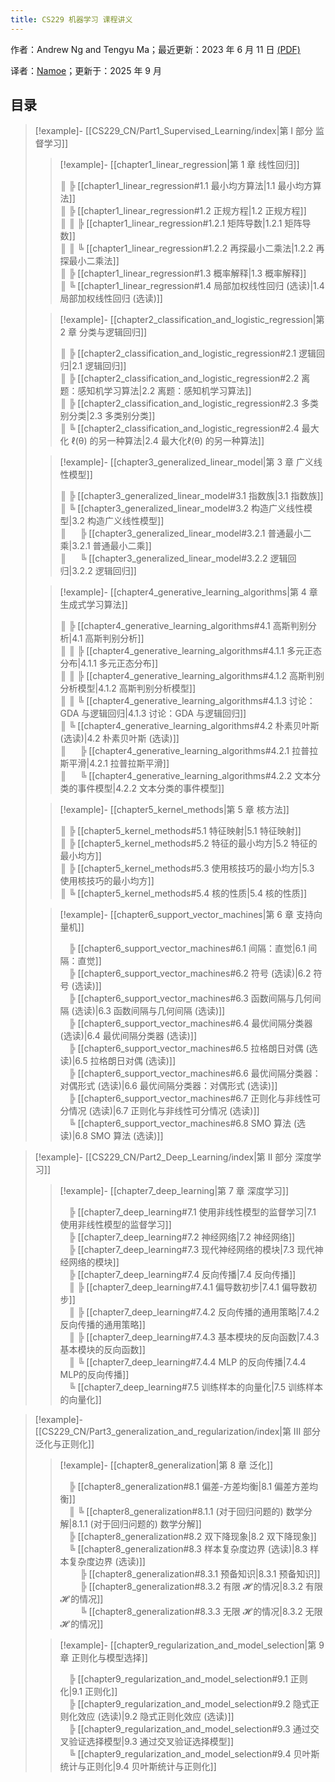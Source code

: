 ```yaml
---
title: CS229 机器学习 课程讲义
---
```

作者：Andrew Ng and Tengyu Ma；最近更新：2023 年 6 月 11 日 [(PDF)](https://cs229.stanford.edu/main_notes.pdf)

译者：[Namoe](https://github.com/na-moe)；更新于：2025 年 9 月

## 目录

> [!example]- [[CS229_CN/Part1_Supervised_Learning/index|第 I 部分 监督学习]]  
>   
> > [!example]- [[chapter1_linear_regression|第 1 章 线性回归]]  
> > 
> > ║ ╠ [[chapter1_linear_regression#1.1 最小均方算法|1.1 最小均方算法]]  
> > ║ ╠ [[chapter1_linear_regression#1.2 正规方程|1.2 正规方程]]  
> > ║ ║ ╠ [[chapter1_linear_regression#1.2.1 矩阵导数|1.2.1 矩阵导数]]  
> > ║ ║ ╚ [[chapter1_linear_regression#1.2.2 再探最小二乘法|1.2.2 再探最小二乘法]]  
> > ║ ╠ [[chapter1_linear_regression#1.3 概率解释|1.3 概率解释]]  
> > ║ ╚ [[chapter1_linear_regression#1.4 局部加权线性回归 (选读)|1.4 局部加权线性回归 (选读)]]  
>   
> > [!example]-  [[chapter2_classification_and_logistic_regression|第 2 章 分类与逻辑回归]]  
> > 
> > ║ ╠ [[chapter2_classification_and_logistic_regression#2.1 逻辑回归|2.1 逻辑回归]]  
> > ║ ╠ [[chapter2_classification_and_logistic_regression#2.2 离题：感知机学习算法|2.2 离题：感知机学习算法]]  
> > ║ ╠ [[chapter2_classification_and_logistic_regression#2.3 多类别分类|2.3 多类别分类]]  
> > ║ ╚ [[chapter2_classification_and_logistic_regression#2.4 最大化 ℓ(θ) 的另一种算法|2.4 最大化ℓ(θ) 的另一种算法]]  
>   
> > [!example]-  [[chapter3_generalized_linear_model|第 3 章 广义线性模型]]  
> > 
> > ║ ╠ [[chapter3_generalized_linear_model#3.1 指数族|3.1 指数族]]  
> > ║ ╚ [[chapter3_generalized_linear_model#3.2 构造广义线性模型|3.2 构造广义线性模型]]  
> > ║     &emsp;&nbsp;╠ [[chapter3_generalized_linear_model#3.2.1 普通最小二乘|3.2.1 普通最小二乘]]  
> > ║     &emsp;&nbsp;╚ [[chapter3_generalized_linear_model#3.2.2 逻辑回归|3.2.2 逻辑回归]]  
>   
> > [!example]-  [[chapter4_generative_learning_algorithms|第 4 章 生成式学习算法]]  
> > 
> > ║ ╠ [[chapter4_generative_learning_algorithms#4.1 高斯判别分析|4.1 高斯判别分析]]  
> > ║ ║ ╠ [[chapter4_generative_learning_algorithms#4.1.1 多元正态分布|4.1.1 多元正态分布]]  
> > ║ ║ ╠ [[chapter4_generative_learning_algorithms#4.1.2 高斯判别分析模型|4.1.2 高斯判别分析模型]]  
> > ║ ║ ╚ [[chapter4_generative_learning_algorithms#4.1.3 讨论：GDA 与逻辑回归|4.1.3 讨论：GDA 与逻辑回归]]  
> > ║ ╚ [[chapter4_generative_learning_algorithms#4.2 朴素贝叶斯 (选读)|4.2 朴素贝叶斯 (选读)]]  
> > ║  &emsp;&nbsp;╠ [[chapter4_generative_learning_algorithms#4.2.1 拉普拉斯平滑|4.2.1 拉普拉斯平滑]]  
> > ║  &emsp;&nbsp;╚ [[chapter4_generative_learning_algorithms#4.2.2 文本分类的事件模型|4.2.2 文本分类的事件模型]]  
>   
> > [!example]-  [[chapter5_kernel_methods|第 5 章 核方法]]  
> > 
> > ║ ╠ [[chapter5_kernel_methods#5.1 特征映射|5.1 特征映射]]  
> > ║ ╠ [[chapter5_kernel_methods#5.2 特征的最小均方|5.2 特征的最小均方]]  
> > ║ ╠ [[chapter5_kernel_methods#5.3 使用核技巧的最小均方|5.3 使用核技巧的最小均方]]  
> > ║ ╚ [[chapter5_kernel_methods#5.4 核的性质|5.4 核的性质]]  
>   
> > [!example]-  [[chapter6_support_vector_machines|第 6 章 支持向量机]]  
> > 
> >   &emsp;╠ [[chapter6_support_vector_machines#6.1 间隔：直觉|6.1 间隔：直觉]]  
> >   &emsp;╠ [[chapter6_support_vector_machines#6.2 符号 (选读)|6.2 符号 (选读)]]  
> >   &emsp;╠ [[chapter6_support_vector_machines#6.3 函数间隔与几何间隔 (选读)|6.3 函数间隔与几何间隔 (选读)]]  
> >   &emsp;╠ [[chapter6_support_vector_machines#6.4 最优间隔分类器 (选读)|6.4 最优间隔分类器 (选读)]]  
> >   &emsp;╠ [[chapter6_support_vector_machines#6.5 拉格朗日对偶 (选读)|6.5 拉格朗日对偶 (选读)]]  
> >   &emsp;╠ [[chapter6_support_vector_machines#6.6 最优间隔分类器：对偶形式 (选读)|6.6 最优间隔分类器：对偶形式 (选读)]]  
> >   &emsp;╠ [[chapter6_support_vector_machines#6.7 正则化与非线性可分情况 (选读)|6.7 正则化与非线性可分情况 (选读)]]  
> >   &emsp;╚ [[chapter6_support_vector_machines#6.8 SMO 算法 (选读)|6.8 SMO 算法 (选读)]]  

> [!example]- [[CS229_CN/Part2_Deep_Learning/index|第 II 部分 深度学习]]  
>   
> > [!example]- [[chapter7_deep_learning|第 7 章 深度学习]]  
> > 
> >   &emsp;╠ [[chapter7_deep_learning#7.1 使用非线性模型的监督学习|7.1 使用非线性模型的监督学习]]  
> >   &emsp;╠ [[chapter7_deep_learning#7.2 神经网络|7.2 神经网络]]  
> >   &emsp;╠ [[chapter7_deep_learning#7.3 现代神经网络的模块|7.3 现代神经网络的模块]]  
> >   &emsp;╠ [[chapter7_deep_learning#7.4 反向传播|7.4 反向传播]]  
> >   &emsp;║ ╠ [[chapter7_deep_learning#7.4.1 偏导数初步|7.4.1 偏导数初步]]  
> >   &emsp;║ ╠ [[chapter7_deep_learning#7.4.2 反向传播的通用策略|7.4.2 反向传播的通用策略]]  
> >   &emsp;║ ╠ [[chapter7_deep_learning#7.4.3 基本模块的反向函数|7.4.3 基本模块的反向函数]]  
> >   &emsp;║ ╚ [[chapter7_deep_learning#7.4.4 MLP 的反向传播|7.4.4 MLP的反向传播]]  
> >   &emsp;╚ [[chapter7_deep_learning#7.5 训练样本的向量化|7.5 训练样本的向量化]]  

> [!example]- [[CS229_CN/Part3_generalization_and_regularization/index|第 III 部分 泛化与正则化]]  
>   
> > [!example]- [[chapter8_generalization|第 8 章 泛化]]  
> > 
> >   &emsp;╠ [[chapter8_generalization#8.1 偏差-方差均衡|8.1 偏差方差均衡]]  
> >   &emsp;║ ╚ [[chapter8_generalization#8.1.1 (对于回归问题的) 数学分解|8.1.1 (对于回归问题的) 数学分解]]  
> >   &emsp;╠ [[chapter8_generalization#8.2 双下降现象|8.2 双下降现象]]  
> >   &emsp;╚ [[chapter8_generalization#8.3 样本复杂度边界 (选读)|8.3 样本复杂度边界 (选读)]]  
> >   &emsp;&emsp; ╠ [[chapter8_generalization#8.3.1 预备知识|8.3.1 预备知识]]  
> >   &emsp;&emsp; ╠ [[chapter8_generalization#8.3.2 有限 𝓗 的情况|8.3.2 有限 𝓗 的情况]]  
> >   &emsp;&emsp; ╚ [[chapter8_generalization#8.3.3 无限 𝓗 的情况|8.3.2 无限 𝓗 的情况]]  
> 
> >   [!example]- [[chapter9_regularization_and_model_selection|第 9 章 正则化与模型选择]]  
> > 
> >   &emsp;╠ [[chapter9_regularization_and_model_selection#9.1 正则化|9.1 正则化]]  
> >   &emsp;╠ [[chapter9_regularization_and_model_selection#9.2 隐式正则化效应 (选读)|9.2 隐式正则化效应 (选读)]]  
> >   &emsp;╠ [[chapter9_regularization_and_model_selection#9.3 通过交叉验证选择模型|9.3 通过交叉验证选择模型]]  
> >   &emsp;╚ [[chapter9_regularization_and_model_selection#9.4 贝叶斯统计与正则化|9.4 贝叶斯统计与正则化]]  

